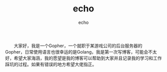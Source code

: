 ﻿---
title: 'echo'
isShowComments: true
author: echo
dsImg: 'https://image-1302243118.cos.ap-beijing.myqcloud.com/ds/go-admin.png'
---



&emsp;&emsp;大家好，我是一个Gopher，一个就职于某游戏公司的后台服务器的Gopher，日常使用语言也很幸运的是Golang，我是第一次写博客，可能会不太好，希望大家海涵，我的愿望是我的博客可以帮助到大家并且记录我的学习和工作踩坑的过程。如果有错误的地方希望大佬指正。

<ds />